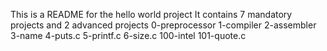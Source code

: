This is a README for the hello world project
It contains 7 mandatory projects and 2 advanced projects
0-preprocessor
1-compiler
2-assembler
3-name
4-puts.c
5-printf.c
6-size.c
100-intel
101-quote.c
